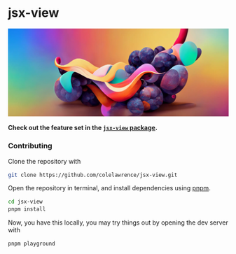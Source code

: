 # jsx-view

![](./jsx-view/jsx-view.webp)

**Check out the feature set in the [`jsx-view` package](./jsx-view/README.md).**

### Contributing

Clone the repository with
```sh
git clone https://github.com/colelawrence/jsx-view.git
```

Open the repository in terminal, and install dependencies using [pnpm](https://pnpm.io/).
```sh
cd jsx-view
pnpm install
```

Now, you have this locally, you may try things out by opening the
dev server with
```sh
pnpm playground
```

